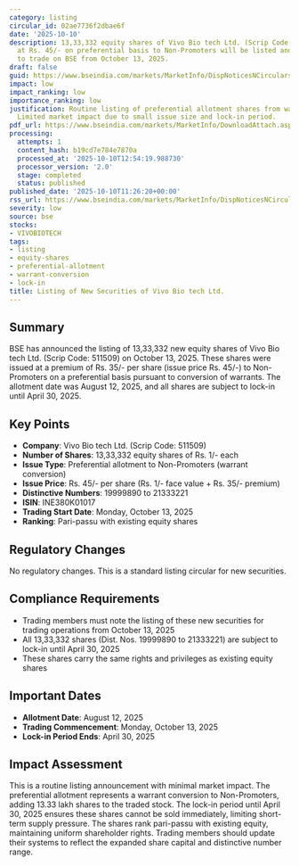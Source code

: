 ```yaml
---
category: listing
circular_id: 02ae7736f2dbae6f
date: '2025-10-10'
description: 13,33,332 equity shares of Vivo Bio tech Ltd. (Scrip Code 511509) issued
  at Rs. 45/- on preferential basis to Non-Promoters will be listed and permitted
  to trade on BSE from October 13, 2025.
draft: false
guid: https://www.bseindia.com/markets/MarketInfo/DispNoticesNCirculars.aspx?Noticeid={97E28E21-CDDD-49E2-9AF8-6B70CAB47214}&noticeno=20251010-25&dt=10/10/2025&icount=25&totcount=47&flag=0
impact: low
impact_ranking: low
importance_ranking: low
justification: Routine listing of preferential allotment shares from warrant conversion.
  Limited market impact due to small issue size and lock-in period.
pdf_url: https://www.bseindia.com/markets/MarketInfo/DownloadAttach.aspx?id=20251010-25&attachedId=
processing:
  attempts: 1
  content_hash: b19cd7e784e7870a
  processed_at: '2025-10-10T12:54:19.988730'
  processor_version: '2.0'
  stage: completed
  status: published
published_date: '2025-10-10T11:26:20+00:00'
rss_url: https://www.bseindia.com/markets/MarketInfo/DispNoticesNCirculars.aspx?Noticeid={97E28E21-CDDD-49E2-9AF8-6B70CAB47214}&noticeno=20251010-25&dt=10/10/2025&icount=25&totcount=47&flag=0
severity: low
source: bse
stocks:
- VIVOBIOTECH
tags:
- listing
- equity-shares
- preferential-allotment
- warrant-conversion
- lock-in
title: Listing of New Securities of Vivo Bio tech Ltd.
---
```


## Summary

BSE has announced the listing of 13,33,332 new equity shares of Vivo Bio tech Ltd. (Scrip Code: 511509) on October 13, 2025. These shares were issued at a premium of Rs. 35/- per share (issue price Rs. 45/-) to Non-Promoters on a preferential basis pursuant to conversion of warrants. The allotment date was August 12, 2025, and all shares are subject to lock-in until April 30, 2025.

## Key Points

- **Company**: Vivo Bio tech Ltd. (Scrip Code: 511509)
- **Number of Shares**: 13,33,332 equity shares of Rs. 1/- each
- **Issue Type**: Preferential allotment to Non-Promoters (warrant conversion)
- **Issue Price**: Rs. 45/- per share (Rs. 1/- face value + Rs. 35/- premium)
- **Distinctive Numbers**: 19999890 to 21333221
- **ISIN**: INE380K01017
- **Trading Start Date**: Monday, October 13, 2025
- **Ranking**: Pari-passu with existing equity shares

## Regulatory Changes

No regulatory changes. This is a standard listing circular for new securities.

## Compliance Requirements

- Trading members must note the listing of these new securities for trading operations from October 13, 2025
- All 13,33,332 shares (Dist. Nos. 19999890 to 21333221) are subject to lock-in until April 30, 2025
- These shares carry the same rights and privileges as existing equity shares

## Important Dates

- **Allotment Date**: August 12, 2025
- **Trading Commencement**: Monday, October 13, 2025
- **Lock-in Period Ends**: April 30, 2025

## Impact Assessment

This is a routine listing announcement with minimal market impact. The preferential allotment represents a warrant conversion to Non-Promoters, adding 13.33 lakh shares to the traded stock. The lock-in period until April 30, 2025 ensures these shares cannot be sold immediately, limiting short-term supply pressure. The shares rank pari-passu with existing equity, maintaining uniform shareholder rights. Trading members should update their systems to reflect the expanded share capital and distinctive number range.